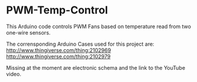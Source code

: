 # PWM-Temp-Control
This Arduino code controls PWM Fans based on temperature read from two one-wire sensors.

The corrensponding Arduino Cases used for this project are:
http://www.thingiverse.com/thing:2102969
http://www.thingiverse.com/thing:2102979

Missing at the moment are electronic schema and the link to the YouTube video.
